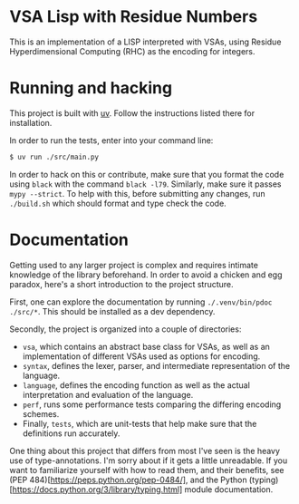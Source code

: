 # VSA Lisp with Residue Numbers

This is an implementation of a LISP interpreted with VSAs, using 
Residue Hyperdimensional Computing (RHC) as the encoding for integers.

# Running and hacking

This project is built with [uv](https://docs.astral.sh/uv/). Follow
the instructions listed there for installation.

In order to run the tests, enter into your command line:
```bash
$ uv run ./src/main.py
```

In order to hack on this or contribute, make sure that you format the code
using `black` with the command `black -l79`. Similarly, make sure it passes
`mypy --strict`. To help with this, before submitting any changes,
run `./build.sh` which should format and type check the code.

# Documentation

Getting used to any larger project is complex and requires intimate knowledge
of the library beforehand. In order to avoid a chicken and egg paradox, here's
a short introduction to the project structure.

First, one can explore the documentation by running `./.venv/bin/pdoc ./src/*`.
This should be installed as a dev dependency.

Secondly, the project is organized into a couple of directories:
- `vsa`, which contains an abstract base class for VSAs, as well as an 
  implementation of different VSAs used as options for encoding.
- `syntax`, defines the lexer, parser, and intermediate representation of the 
  language.
- `language`, defines the encoding function as well as the actual interpretation
  and evaluation of the language.
- `perf`, runs some performance tests comparing the differing encoding schemes.
- Finally, `tests`, which are unit-tests that help make sure that the definitions
  run accurately.

One thing about this project that differs from most I've seen is the heavy use
of type-annotations. I'm sorry about if it gets a little unreadable. If you
want to familiarize yourself with how to read them, and their benefits,
see (PEP 484)[https://peps.python.org/pep-0484/], and the 
Python (typing)[https://docs.python.org/3/library/typing.html] module 
documentation.